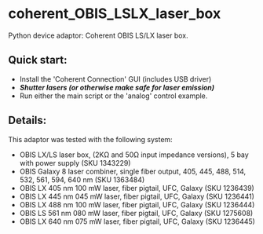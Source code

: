 # coherent_OBIS_LSLX_laser_box
Python device adaptor: Coherent OBIS LS/LX laser box.
## Quick start:
- Install the 'Coherent Connection' GUI (includes USB driver)
- ***Shutter lasers (or otherwise make safe for laser emission)***
- Run either the main script or the 'analog' control example.
## Details:
This adaptor was tested with the following system:
  * OBIS LX/LS laser box, (2KΩ and 50Ω input impedance versions), 5 bay with power supply (SKU 1343229)
  * OBIS Galaxy 8 laser combiner, single fiber output, 405, 445, 488, 514, 532, 561, 594, 640 nm (SKU 1363484)
  * OBIS LX 405 nm 100 mW laser, fiber pigtail, UFC, Galaxy (SKU 1236439)
  * OBIS LX 445 nm 045 mW laser, fiber pigtail, UFC, Galaxy (SKU 1236441)
  * OBIS LX 488 nm 100 mW laser, fiber pigtail, UFC, Galaxy (SKU 1236444)
  * OBIS LS 561 nm 080 mW laser, fiber pigtail, UFC, Galaxy (SKU 1275608)
  * OBIS LX 640 nm 075 mW laser, fiber pigtail, UFC, Galaxy (SKU 1236445)
